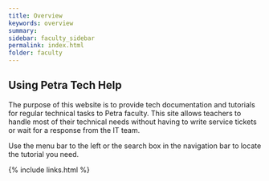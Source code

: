 ```yaml
---
title: Overview
keywords: overview
summary: 
sidebar: faculty_sidebar
permalink: index.html
folder: faculty
---
```


## Using Petra Tech Help

The purpose of this website is to provide tech documentation and tutorials for regular technical tasks to Petra faculty. This site allows teachers to handle most of their technical needs without having to write service tickets or wait for a response from the IT team.

Use the menu bar to the left or the search box in the navigation bar to locate the tutorial you need.

{% include links.html %}
